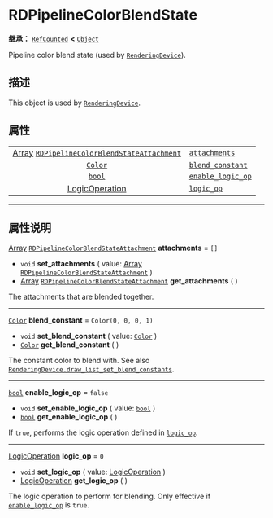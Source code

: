 <!-- ⚠ 请勿编辑本文件 ⚠ -->
<!-- 本文档使用脚本从 WeDot 引擎源码仓库生成。 -->
<!-- 生成脚本：https://github.com/WeDot-Engine/WeDot/tree/4.3/doc/tools/make_md.py； -->
<!-- 原文件：https://github.com/WeDot-Engine/WeDot/tree/4.3/doc/classes/RDPipelineColorBlendState.xml。 -->

<div id="_class_rdpipelinecolorblendstate"></div>

# RDPipelineColorBlendState

**继承：** [`RefCounted`](class_refcounted.md) **<** [`Object`](class_object.md)

Pipeline color blend state (used by [`RenderingDevice`](class_renderingdevice.md)).

## 描述

This object is used by [`RenderingDevice`](class_renderingdevice.md).

## 属性

|||
|:-:|:--|
| [Array](class_array.md) [`RDPipelineColorBlendStateAttachment`](class_rdpipelinecolorblendstateattachment.md) | [`attachments`](#class_rdpipelinecolorblendstate_property_attachments)         | ``[]``                |
| [`Color`](class_color.md)                                                                                     | [`blend_constant`](#class_rdpipelinecolorblendstate_property_blend_constant)   | ``Color(0, 0, 0, 1)`` |
| [`bool`](class_bool.md)                                                                                       | [`enable_logic_op`](#class_rdpipelinecolorblendstate_property_enable_logic_op) | ``false``             |
| [LogicOperation](#enum_renderingdevice_logicoperation)                                                        | [`logic_op`](#class_rdpipelinecolorblendstate_property_logic_op)               | ``0``                 |

<!-- rst-class:: classref-section-separator -->

---

## 属性说明

<div id="_class_rdpipelinecolorblendstate_property_attachments"></div>

[Array](class_array.md) [`RDPipelineColorBlendStateAttachment`](class_rdpipelinecolorblendstateattachment.md) **attachments** = ``[]`` <div id="class_rdpipelinecolorblendstate_property_attachments"></div>

- `void` **set_attachments** ( value: [Array](class_array.md) [`RDPipelineColorBlendStateAttachment`](class_rdpipelinecolorblendstateattachment.md) )
- [Array](class_array.md) [`RDPipelineColorBlendStateAttachment`](class_rdpipelinecolorblendstateattachment.md) **get_attachments** ( )

The attachments that are blended together.

<!-- rst-class:: classref-item-separator -->

---

<div id="_class_rdpipelinecolorblendstate_property_blend_constant"></div>

[`Color`](class_color.md) **blend_constant** = ``Color(0, 0, 0, 1)`` <div id="class_rdpipelinecolorblendstate_property_blend_constant"></div>

- `void` **set_blend_constant** ( value: [`Color`](class_color.md) )
- [`Color`](class_color.md) **get_blend_constant** ( )

The constant color to blend with. See also [`RenderingDevice.draw_list_set_blend_constants`](#class_renderingdevice_method_draw_list_set_blend_constants).

<!-- rst-class:: classref-item-separator -->

---

<div id="_class_rdpipelinecolorblendstate_property_enable_logic_op"></div>

[`bool`](class_bool.md) **enable_logic_op** = ``false`` <div id="class_rdpipelinecolorblendstate_property_enable_logic_op"></div>

- `void` **set_enable_logic_op** ( value: [`bool`](class_bool.md) )
- [`bool`](class_bool.md) **get_enable_logic_op** ( )

If `true`, performs the logic operation defined in [`logic_op`](#class_rdpipelinecolorblendstate_property_logic_op).

<!-- rst-class:: classref-item-separator -->

---

<div id="_class_rdpipelinecolorblendstate_property_logic_op"></div>

[LogicOperation](#enum_renderingdevice_logicoperation) **logic_op** = ``0`` <div id="class_rdpipelinecolorblendstate_property_logic_op"></div>

- `void` **set_logic_op** ( value: [LogicOperation](#enum_renderingdevice_logicoperation) )
- [LogicOperation](#enum_renderingdevice_logicoperation) **get_logic_op** ( )

The logic operation to perform for blending. Only effective if [`enable_logic_op`](#class_rdpipelinecolorblendstate_property_enable_logic_op) is `true`.

[^virtual]: 本方法通常需要用户覆盖才能生效。
[^const]: 本方法无副作用，不会修改该实例的任何成员变量。
[^vararg]: 本方法除了能接受在此处描述的参数外，还能够继续接受任意数量的参数。
[^constructor]: 本方法用于构造某个类型。
[^static]: 调用本方法无需实例，可直接使用类名进行调用。
[^operator]: 本方法描述的是使用本类型作为左操作数的有效运算符。
[^bitfield]: 这个值是由下列位标志构成位掩码的整数。
[^void]: 无返回值。

